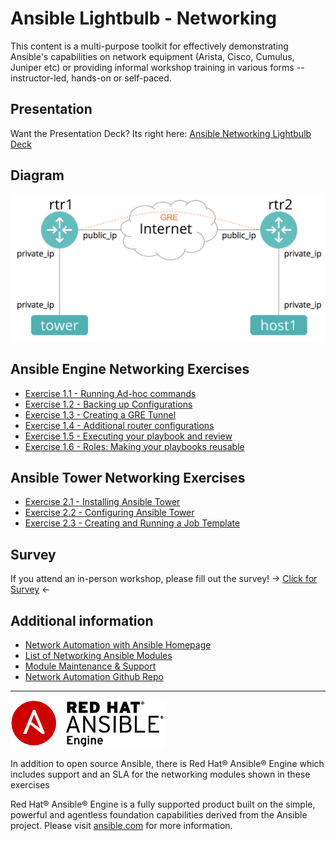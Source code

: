 # Ansible Lightbulb - Networking

This content is a multi-purpose toolkit for effectively demonstrating Ansible's capabilities on network equipment (Arista, Cisco, Cumulus, Juniper etc) or providing informal workshop training in various forms -- instructor-led, hands-on or self-paced.

## Presentation
Want the Presentation Deck?  Its right here:
[Ansible Networking Lightbulb Deck](../../decks/ansible-networking.html)

## Diagram
![network diagram](diagram.png)

## Ansible Engine Networking Exercises

 - [Exercise 1.1 - Running Ad-hoc commands](1.1-adhoc)
 - [Exercise 1.2 - Backing up Configurations](1.2-backup)
 - [Exercise 1.3 - Creating a GRE Tunnel](1.3-gre)
 - [Exercise 1.4 - Additional router configurations](1.4-router_configs)
 - [Exercise 1.5 - Executing your playbook and review](1.5-run_routing_configs)                                              
 - [Exercise 1.6 - Roles: Making your playbooks reusable](1.6-roles)

## Ansible Tower Networking Exercises

- [Exercise 2.1 - Installing Ansible Tower](2.1-towerinstall)
- [Exercise 2.2 - Configuring Ansible Tower](2.2-towerconfigure)
- [Exercise 2.3 - Creating and Running a Job Template](2.3-towerjob)

## Survey
If you attend an in-person workshop, please fill out the survey!
-> [Click for Survey](http://bit.ly/net-lightbulb-survey) <-

## Additional information
 - [Network Automation with Ansible Homepage](https://www.ansible.com/network-automation)
 - [List of Networking Ansible Modules](http://docs.ansible.com/ansible/latest/list_of_network_modules.html)
 - [Module Maintenance & Support](http://docs.ansible.com/ansible/latest/modules_support.html)
 - [Network Automation Github Repo](https://github.com/network-automation)

 ---
 ![Ansible Red Hat Engine](ansible-engine-small.png)

 In addition to open source Ansible, there is Red Hat® Ansible® Engine which includes support and an SLA for the networking modules shown in these exercises

 Red Hat® Ansible® Engine is a fully supported product built on the simple, powerful and agentless foundation capabilities derived from the Ansible project.  Please visit [ansible.com](https://www.ansible.com/ansible-engine) for more information.
